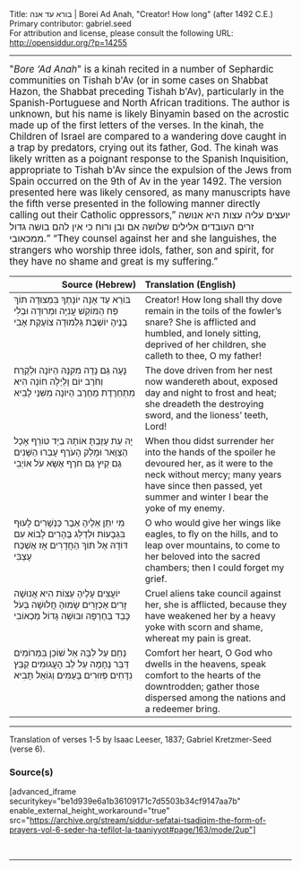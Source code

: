 <html>
<head></head>
<body>
Title: בורא עד אנה | Borei Ad Anah, "Creator! How long" (after 1492 C.E.)<br />
Primary contributor: gabriel.seed<br />
For attribution and license, please consult the following URL: <a href="http://opensiddur.org/?p=14255">http://opensiddur.org/?p=14255</a>
<p />
<hr />

<div class="english" style="font-size: 1.2em;">
"<em>Bore ‘Ad Anah</em>" is a kinah recited in a number of Sephardic communities on Tishah b'Av (or in some cases on Shabbat Hazon, the Shabbat preceding Tishah b'Av), particularly in the Spanish-Portuguese and North African traditions. The author is unknown, but his name is likely Binyamin based on the acrostic made up of the first letters of the verses. In the kinah, the Children of Israel are compared to a wandering dove caught in a trap by predators, crying out its father, God. The kinah was likely written as a poignant response to the Spanish Inquisition, appropriate to Tishah b'Av since the expulsion of the Jews from Spain occurred on the 9th of Av in the year 1492. The version presented here was likely censored, as many manuscripts have the fifth verse presented in the following manner directly calling out their Catholic oppressors,” יועצים עליה עצות היא אנושה זרים העובדים אלילים שלושה אם ובן ורוח כי אין להם בושה גדול ממכאובי.” “They counsel against her and she languishes, the strangers who worship three idols, father, son and spirit, for they have no shame and great is my suffering.” 
</div>

<table style="margin-left: auto;margin-right: auto;" class="draggable">
<thead><tr><th id="x" style="text-align: right;">Source (Hebrew)</th><th style="text-align: left;">Translation (English)</th></tr></thead>
<tbody>
<tr><td style="vertical-align:top;">
<div class="liturgy"><span lang="he">
בּוֹרֵא עַד אָנָּה יוֹנָתְךָ בִּמְצוּדָה
תּוֹךְ פַּח הַמּוֹקֵשׁ עֲנִיָּה וּמְרוּדָה
וּבְלִי בָנֶיהָ יוֹשֶׁבֶת גַּלְמוּדָה
צוֹעֶקֶת אָבִי
</span></div></td>
 
<td style="vertical-align:top;" width="53%"><div class="english">
Creator! How long shall thy dove remain in the toils of the fowler’s snare? 
She is afflicted and humbled, and lonely sitting, 
deprived of her children, 
she calleth to thee, O my father!
</td>
</tr>


<tr>
<td style="vertical-align:top;" width="46%">
<div class="liturgy"><span lang="he">
נָעָה גַּם נָדָה מִקִּנָּהּ הַיּוֹנָה
וּלְקֶרַח וְחֹרֶב יוֹם וָלַיְלָה חוֹנָה
הִיא מִתְחַרֶדֶת מֵחֶרֶב הַיּוֹנָה
מִשִּׁנֵּי לָבִיא
</span></div></td>
 
<td style="vertical-align:top;" width="53%"><div class="english">
The dove driven from her nest now wandereth about, 
exposed day and night to frost and heat; 
she dreadeth the destroying sword, 
and the lioness’ teeth, Lord!
</td>
</tr>


<tr>
<td style="vertical-align:top;" width="46%">
<div class="liturgy"><span lang="he">
יָהּ עֵת עָזַבְתָּ אוֹתָהּ בְיַד טוֹרֵף
אָכַל הַצַּוָּאר וּמָלַק הָעֹרֶף
עָבְרוּ הַשָּׁנִים גַּם קַיִץ גַּם חֹרֶף
אֶשָּׂא עֹל אוֹיְבִי
 </span></div></td>
 
<td style="vertical-align:top;" width="53%"><div class="english">
When thou didst surrender her into the hands of the spoiler he devoured her, 
as it were to the neck without mercy; 
many years have since then passed, yet summer and winter 
I bear the yoke of my enemy.
</td>
</tr>


<tr>
<td style="vertical-align:top;" width="46%">
<div class="liturgy"><span lang="he">
מִי יִתֵּן אֵלֶיהָ אֵבֶר כַּנְּשָׁרִים
לָעוּף בִּגְבָעוֹת וּלְדַלֵּג בֶּהָרִים
לָבוֹא עִם דּוֹדָהּ אֶל תּוֹךְ הַחֲדָרִים
אָז אֶשְׁכַּח עָצְבִּי
 </span></div></td>
 
<td style="vertical-align:top;" width="53%"><div class="english">
O who would give her wings like eagles, 
to fly on the hills, and to leap over mountains, 
to come to her beloved into the sacred chambers; 
then I could forget my grief.
</td>
</tr>


<tr>
<td style="vertical-align:top;" width="46%">
<div class="liturgy"><span lang="he">
יוֹעֲצִים עָלֶיהָ עֵצוֹת הִיא אֲנוּשָׁה
זָרִים אַכְזָרִים שָׂמוּהָ חֲלוּשָׁה
בְּעֹל כָּבֵד בְּחֶרְפָּה וּבוּשָׁה
גָדוֹל מַכְאוֹבִי
 </span></div></td>
 
<td style="vertical-align:top;" width="53%"><div class="english">
Cruel aliens take council against her, 
she is afflicted, because they have weakened her 
by a heavy yoke with scorn and shame, 
whereat my pain is great.
</td>
</tr>


<tr>
<td style="vertical-align:top;" width="46%">
<div class="liturgy"><span lang="he">
נַחֵם עַל לִבָּהּ אֵל שׁוֹכֵן בִּמְרוֹמִים
דַּבֵּר נֶחָמָה עַל לֵב הָעֲגוּמִים
קַבֵּץ נִדָּחִים פְּזוּרִים בָּעַמִּים
וְגוֹאֵל תָּבִיא
</span></div></td>

<td style="vertical-align:top;" width="53%"><div class="english">
Comfort her heart, O God who dwells in the heavens, 
speak comfort to the hearts of the downtrodden; 
gather those dispersed among the nations 
and a redeemer bring.</td>
</tr>
 </tr>
</tbody></table>

<hr />

Translation of verses 1-5 by Isaac Leeser, 1837; Gabriel Kretzmer-Seed (verse 6).

<h3>Source(s)</h3>

[advanced_iframe securitykey="be1d939e6a1b36109171c7d5503b34cf9147aa7b" enable_external_height_workaround="true" src="https://archive.org/stream/siddur-sefatai-tsadiqim-the-form-of-prayers-vol-6-seder-ha-tefilot-la-taaniyyot#page/163/mode/2up"]

&nbsp;

<hr />

&nbsp;
</body>
</html>
